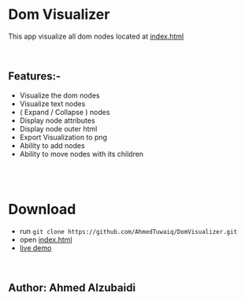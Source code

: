 # Dom Visualizer
This app visualize all dom nodes located at [index.html](index.html)

<br>

## Features:-
- Visualize the dom nodes
- Visualize text nodes
- ( Expand / Collapse ) nodes
- Display node attributes
- Display node outer html
- Export Visualization to png
- Ability to add nodes
- Ability to move nodes with its children

<br>
<br>

# Download
- run ```git clone https://github.com/AhmedTuwaiq/DomVisualizer.git```
- open [index.html](index.html)
- [live demo](https://ahmedtuwaiq.github.io/DomVisualizer/)

<br>

## Author: Ahmed Alzubaidi